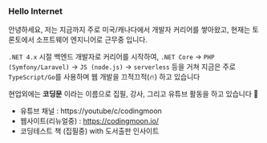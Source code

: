 ### Hello Internet 

안녕하세요, 저는 지금까지 주로 미국/캐나다에서 개발자 커리어를 쌓아왔고, 현재는 토론토에서 소프트웨어 엔지니어로 근무중 입니다. 

`.NET 4.x` 시절 백엔드 개발자로 커리어를 시작하여, `.NET Core` -> `PHP (Symfony/Laravel)` -> `JS (node.js)`  -> `serverless` 등을 거쳐 지금은 주로 `TypeScript/Go`를 사용하며 웹 개발을 끄적끄적(🔥) 하고 있습니다 


현업외에는 **코딩문** 이라는 이름으로 집필, 강사, 그리고 유튜브 활동을 하고 있습니다 :bow:

- 유튜브 채널 : https://youtube/c/codingmoon
- 웹사이트(리뉴얼중) : https://codingmoon.io/
- 코딩테스트 책 (집필중) with 도서출판 인사이트




<!--
**moong00n/moong00n** is a ✨ _special_ ✨ repository because its `README.md` (this file) appears on your GitHub profile.

Here are some ideas to get you started:

- 🔭 I’m currently working on ...
- 🌱 I’m currently learning ...
- 👯 I’m looking to collaborate on ...
- 🤔 I’m looking for help with ...
- 💬 Ask me about ...
- 📫 How to reach me: ...
- 😄 Pronouns: ...
- ⚡ Fun fact: ...
-->

